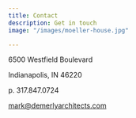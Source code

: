 ```yaml
---
title: Contact
description: Get in touch
image: "/images/moeller-house.jpg"

---
```

6500 Westfield Boulevard

Indianapolis, IN 46220

p. 317.847.0724

mark@demerlyarchitects.com